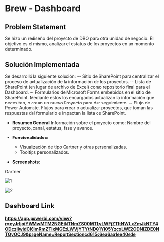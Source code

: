 # Brew - Dashboard

## Problem Statement

Se hizo un rediseño del proyecto de DBO para otra unidad de negocio. El objetivo es el mismo, analizar el estatus de los proyectos en un momento determinado.

## Solución Implementada

Se desarrolló la siguiente solución:
-- Sitio de SharePoint para centralizar el proceso de actualización de la información de los proyectos.
-- Lista de SharePoint (en lugar de archivo de Excel) como repositorio final para el Dashboard.
-- Formularios de Microsoft Forms embebidos en el sitio de SharePoint. Mediante estos los encargados actualizan la información que necesiten, o crean un nuevo Proyecto para dar seguimiento.
-- Flujo de Power Automate. Flujos para crear o actualizar proyectos, que toman las respuestas del formulario e impactan la lista de SharePoint.


- **Resumen General**
Información sobre el proyecto como: Nombre del proyecto, canal, estatus, fase y avance.


- **Funcionalidades**: 
  - Visualización de tipo Gartner y otras personalizadas.
  - Tooltips personalizados.

- **Screenshots**:  
  

Gartner

![1](https://github.com/user-attachments/assets/c52507be-8be1-4321-87c5-2b534f754d34)

![2](https://github.com/user-attachments/assets/ca2fd68a-56e8-4f38-b61b-3b3fb8c37268)

## Dashboard Link
#### https://app.powerbi.com/view?r=eyJrIjoiYWMwMTM2NGEtNTNmZS00MTkyLWFjZTItNWUxZmJkNTY4ODczIiwidCI6ImRmZTIxMGExLWVjYTYtNDQ1Yi05YzcxLWE2ODNiZDE0NTQyOCJ9&pageName=ReportSectioncd615c6ea6aa1ee40ede
